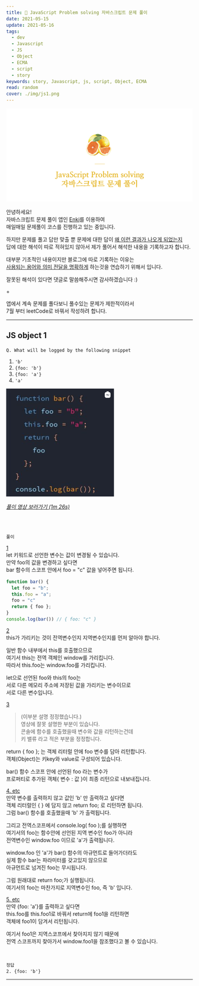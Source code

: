 ```yaml
---
title: 🍊 JavaScript Problem solving 자바스크립트 문제 풀이
date: 2021-05-15
update: 2021-05-16
tags:
  - dev
  - Javascript
  - JS
  - Object
  - ECMA
  - script
  - story
keywords: story, Javascript, js, script, Object, ECMA
read: random
cover: ./img/js1.png
---
```


![](img/js3.png)

안녕하세요!  
자바스크립트 문제 풀이 앱인 [Enki](https://www.enki.com/)를 이용하여  
매일매일 문제풀이 코스를 진행하고 있는 중입니다.  

하지만 문제를 풀고 답만 맞출 뿐 문제에 대한 답이 <u>왜 이런 결과가 나오게 되었는지</u>  
답에 대한 해석이 따로 적혀있지 않아서 제가 풀어서 해석한 내용을 기록하고자 합니다.

대부분 기초적인 내용이지만 블로그에 따로 기록하는 이유는  
<u>사용되는 용어와 의미 전달을 명확하게</u> 하는것을 연습하기 위해서 입니다.  

잘못된 해석이 있다면 댓글로 말씀해주시면 감사하겠습니다 :)

\+  

앱에서 계속 문제를 풀다보니 풀수있는 문제가 제한적이라서  
7월 부터 leetCode로 바꿔서 작성하려 합니다.


<hr />

## JS object 1

`Q. What will be logged by the following snippet`    
1. `'b'`  
2. `{foo: 'b'}`  
3. `{foo: 'a'}`  
4. `'a'`

![](img/js2.png)

*[풀이 영상 보러가기 (1m 26s)](https://www.instagram.com/p/CO5S8WKg3X_/)*

<br style="margin-bottom: 50px"> </br>

`풀이`

<u>1</u>  
let 키워드로 선언한 변수는 값이 변경될 수 있습니다.  
만약 foo의 값을 변경하고 싶다면  
bar 함수의 스코프 안에서 foo = "c" 값을 넣어주면 됩니다.
```js
function bar() {
  let foo = "b";
  this.foo = "a";
  foo = "c"
  return { foo };
}
console.log(bar()) // { foo: "c" }
```

<u>2</u>  
this가 가리키는 것이 전역변수인지 지역변수인지를 먼저 알아야 합니다.  

일반 함수 내부에서 this를 호출했으므로  
여기서 this는 전역 객체인 window를 가리킵니다.  
따라서 this.foo는 window.foo를 가리킵니다.

let으로 선언된 foo와 this의 foo는  
서로 다른 메모리 주소에 저장된 값을 가리키는 변수이므로  
서로 다른 변수입니다.

<u>3</u>  
> (이부분 설명 정정했습니다.)  
> 영상에 잘못 설명한 부분이 있습니다.  
> 콘솔에 함수를 호출했을때 변수와 값을 리턴하는건데  
> 키 밸류 라고 적은 부분을 정정합니다.

return { foo }; 는 객체 리터럴 안에 foo 변수를 담아 리턴합니다.  
객체(Object)는 키key와 value로 구성되어 있습니다.

bar() 함수 스코프 안에 선언된 foo 라는 변수가  
프로퍼티로 추가된 객체{ 변수 : 값 }이 최종 리턴으로 내보내집니다.

<u>4. etc</u>  
만약 변수를 출력하지 않고 값인 'b' 만 출력하고 싶다면  
객체 리터럴인 { } 에 담지 않고 return foo; 로 리턴하면 됩니다.  
그럼 bar() 함수를 호출했을때 'b' 가 출력됩니다.

그리고 전역스코프에서 console.log( foo );를 실행하면  
여기서의 foo는 함수안에 선언된 지역 변수인 foo가 아니라  
전역변수인 window.foo 이므로 'a'가 출력됩니다.

window.foo 인 'a'가 bar() 함수의 아규먼트로 들어가더라도  
실제 함수 bar는 파라미터를 갖고있지 않으므로  
아규먼트로 넘겨진 foo는 무시됩니다.

그럼 원래대로 return foo;가 실행됩니다.  
여기서의 foo는 마찬가지로 지역변수인 foo, 즉 'b' 입니다.

<u>5. etc</u>  
만약 {foo: 'a'}를 출력하고 싶다면  
this.foo를 this.foo1로 바꿔서 return에 foo1을 리턴하면  
객체에 foo1이 담겨서 리턴됩니다.

여기서 foo1은 지역스코프에서 찾아지지 않기 때문에  
전역 스코프까지 찾아가서 window.foo1을 참조했다고 볼 수 있습니다.

<br/>

`정답`  
`2. {foo: 'b'}`

<hr>

## 


